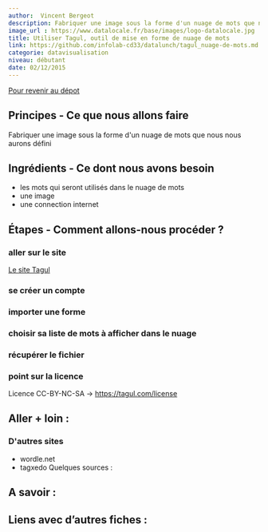 ```yaml
---
author:  Vincent Bergeot
description: Fabriquer une image sous la forme d'un nuage de mots que nous nous aurons défini
image_url : https://www.datalocale.fr/base/images/logo-datalocale.jpg
title: Utiliser Tagul, outil de mise en forme de nuage de mots
link: https://github.com/infolab-cd33/datalunch/tagul_nuage-de-mots.md
categorie: datavisualisation
niveau: débutant
date: 02/12/2015
---
```


[Pour revenir au dépot](http://datalunch.datalocale.fr)

## Principes - Ce que nous allons faire
Fabriquer une image sous la forme d'un nuage de mots que nous nous aurons défini

## Ingrédients - Ce dont nous avons besoin
- les mots qui seront utilisés dans le nuage de mots
- une image
- une connection internet


## Étapes - Comment allons-nous procéder ?
### aller sur le site

[Le site Tagul](http://tagul.com)
### se créer un compte
### importer une forme
### choisir sa liste de mots à afficher dans le nuage
### récupérer le fichier
### point sur la licence
Licence CC-BY-NC-SA -> https://tagul.com/license


## Aller + loin :
### D'autres sites
- wordle.net
- tagxedo
Quelques sources :

## A savoir :

## Liens avec d’autres fiches :
